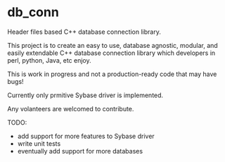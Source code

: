 # db_conn
Header files based C++ database connection library.

This project is to create an easy to use, database agnostic, modular, and easily extendable C++ database connection library which developers in perl, python, Java, etc enjoy.

This is work in progress and not a production-ready code that may have bugs!

Currently only prmitive Sybase driver is implemented.

Any volanteers are welcomed to contribute.

TODO:
- add support for more features to Sybase driver
- write unit tests
- eventually add support for more databases
